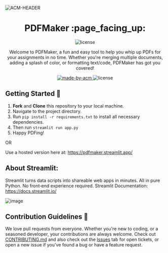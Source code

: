 ![ACM-HEADER](https://user-images.githubusercontent.com/14032427/92643737-e6252e00-f2ff-11ea-8a51-1f1b69caba9f.png)

<h1 align="center"> PDFMaker :page_facing_up: </h1>
<p align="center"><img alt="license" src="https://github.com/ACM-VIT/PDFMaker/assets/114558126/953d8e70-2392-444f-95e6-f24038e7f544" /></p>
<p align="center"> 
Welcome to PDFMaker, a fun and easy tool to help you whip up PDFs for your assignments in no time. Whether you're merging multiple documents, adding a splash of color, or formatting text/code, PDFMaker has got you covered! 
</p>
<p align = "center">
  <a href="https://acmvit.in/" target="_blank">
    <img alt="made-by-acm" src="https://img.shields.io/badge/MADE%20BY-ACM%20VIT-blue?style=for-the-badge" />
  </a>
  <img alt="license" src="https://img.shields.io/badge/License-MIT-green.svg?style=for-the-badge" />
</p>

## Getting Started :rocket:

1. **Fork** and **Clone** this repository to your local machine.
2. Navigate to the project directory.
3. Run `pip install -r requirements.txt` to install all necessary dependencies.
4. Then run `streamlit run app.py`
5. Happy PDFing!

OR

Use a hosted version here at: https://pdfmaker.streamlit.app/

## About Streamlit:
Streamlit turns data scripts into shareable web apps in minutes. All in pure Python. No front‑end experience required.
Streamlit Documentation: https://docs.streamlit.io/

![image](https://github.com/ACM-VIT/PDFMaker/assets/114558126/3d3c34c2-a9de-4847-8a23-01f9c0c9f552)



## Contribution Guidelines :handshake:
We love pull requests from everyone. Whether you're new to coding, or a seasoned developer, your contributions are always welcome. Check out [CONTRIBUTING.md](https://github.com/ACM-VIT/PDFMaker/blob/main/CONTRIBUTING.md) and also check out the [Issues](https://github.com/ACM-VIT/PDFMaker/issues) tab for open tickets, or open a new issue if you've found a bug or have a feature request.
